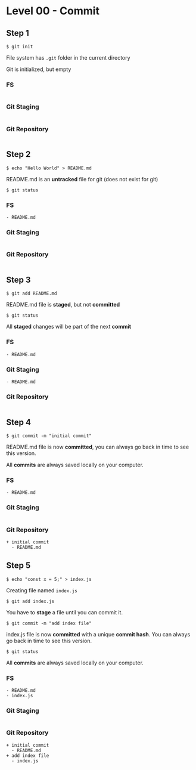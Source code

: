 # Level 00 - Commit

## Step 1

`$ git init`

File system has `.git` folder in the current directory

Git is initialized, but empty

### FS

```

```

### Git Staging

```

```

### Git Repository

```

```

## Step 2

`$ echo "Hello World" > README.md`

README.md is an **untracked** file for git (does not exist for git)

`$ git status`

### FS

```
- README.md
```

### Git Staging

```

```

### Git Repository

```

```

## Step 3

`$ git add README.md`

README.md file is **staged**, but not **committed**

`$ git status`

All **staged** changes will be part of the next **commit**

### FS

```
- README.md
```

### Git Staging

```
- README.md
```

### Git Repository

```

```

## Step 4

`$ git commit -m "initial commit"`

README.md file is now **committed**, you can always go back in time to see this version.

All **commits** are always saved locally on your computer.

### FS

```
- README.md
```

### Git Staging

```

```

### Git Repository

```
+ initial commit
  - README.md
```

## Step 5

`$ echo "const x = 5;" > index.js`

Creating file named `index.js`

`$ git add index.js`

You have to **stage** a file until you can commit it.

`$ git commit -m "add index file"`

index.js file is now **committed** with a unique **commit hash**. You can always go back in time to see this version.

`$ git status`

All **commits** are always saved locally on your computer.

### FS

```
- README.md
- index.js
```

### Git Staging

```

```

### Git Repository

```
+ initial commit
  - README.md
+ add index file
  - index.js
```
